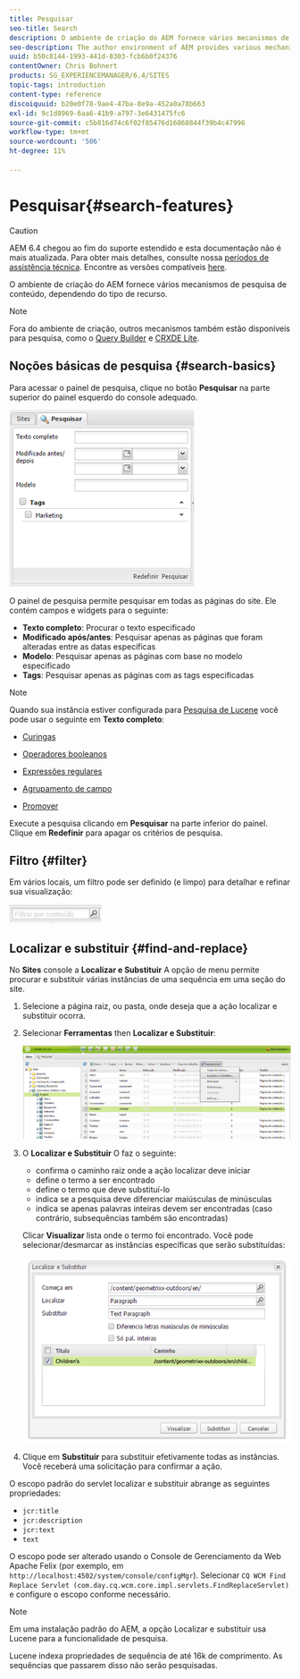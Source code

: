 ```yaml
---
title: Pesquisar
seo-title: Search
description: O ambiente de criação do AEM fornece vários mecanismos de pesquisa de conteúdo, dependendo do tipo de recurso.
seo-description: The author environment of AEM provides various mechanisms for searching for content, dependent on the resource type.
uuid: b50c8144-1993-441d-8303-fcb6b0f24376
contentOwner: Chris Bohnert
products: SG_EXPERIENCEMANAGER/6.4/SITES
topic-tags: introduction
content-type: reference
discoiquuid: b20e0f78-9ae4-47ba-8e9a-452a0a78b663
exl-id: 9c1d8969-6aa6-41b9-a797-3e6431475fc6
source-git-commit: c5b816d74c6f02f85476d16868844f39b4c47996
workflow-type: tm+mt
source-wordcount: '506'
ht-degree: 11%

---
```


# Pesquisar{#search-features}

>[!CAUTION]
>
>AEM 6.4 chegou ao fim do suporte estendido e esta documentação não é mais atualizada. Para obter mais detalhes, consulte nossa [períodos de assistência técnica](https://helpx.adobe.com/br/support/programs/eol-matrix.html). Encontre as versões compatíveis [here](https://experienceleague.adobe.com/docs/).

O ambiente de criação do AEM fornece vários mecanismos de pesquisa de conteúdo, dependendo do tipo de recurso.

>[!NOTE]
>
>Fora do ambiente de criação, outros mecanismos também estão disponíveis para pesquisa, como o [Query Builder](/help/sites-developing/querybuilder-api.md) e [CRXDE Lite](/help/sites-developing/developing-with-crxde-lite.md).

## Noções básicas de pesquisa {#search-basics}

Para acessar o painel de pesquisa, clique no botão **Pesquisar** na parte superior do painel esquerdo do console adequado.

![chlimage_1-140](assets/chlimage_1-140.png)

O painel de pesquisa permite pesquisar em todas as páginas do site. Ele contém campos e widgets para o seguinte:

* **Texto completo**: Procurar o texto especificado
* **Modificado após/antes**: Pesquisar apenas as páginas que foram alteradas entre as datas específicas
* **Modelo**: Pesquisar apenas as páginas com base no modelo especificado
* **Tags**: Pesquisar apenas as páginas com as tags especificadas

>[!NOTE]
>
>Quando sua instância estiver configurada para [Pesquisa de Lucene](/help/sites-deploying/queries-and-indexing.md) você pode usar o seguinte em **Texto completo**:
>
>* [Curingas](https://lucene.apache.org/core/5_3_1/queryparser/org/apache/lucene/queryparser/classic/package-summary.html#Wildcard_Searches)
>* [Operadores booleanos](https://lucene.apache.org/core/5_3_1/queryparser/org/apache/lucene/queryparser/classic/package-summary.html#Boolean_operators)
>
>* [Expressões regulares](https://lucene.apache.org/core/5_3_1/queryparser/org/apache/lucene/queryparser/classic/package-summary.html#Regexp_Searches)
>* [Agrupamento de campo](https://lucene.apache.org/core/5_3_1/queryparser/org/apache/lucene/queryparser/classic/package-summary.html#Field_Grouping)
>* [Promover](https://lucene.apache.org/core/5_3_1/queryparser/org/apache/lucene/queryparser/classic/package-summary.html#Boosting_a_Term)
>


Execute a pesquisa clicando em **Pesquisar** na parte inferior do painel. Clique em **Redefinir** para apagar os critérios de pesquisa.

## Filtro {#filter}

Em vários locais, um filtro pode ser definido (e limpo) para detalhar e refinar sua visualização:

![chlimage_1-141](assets/chlimage_1-141.png)

## Localizar e substituir {#find-and-replace}

No **Sites** console a **Localizar e Substituir** A opção de menu permite procurar e substituir várias instâncias de uma sequência em uma seção do site.

1. Selecione a página raiz, ou pasta, onde deseja que a ação localizar e substituir ocorra.
1. Selecionar **Ferramentas** then **Localizar e Substituir**:

   ![screen_shot_2012-02-15at120346pm](assets/screen_shot_2012-02-15at120346pm.png)

1. O **Localizar e Substituir** O faz o seguinte:

   * confirma o caminho raiz onde a ação localizar deve iniciar
   * define o termo a ser encontrado
   * define o termo que deve substituí-lo
   * indica se a pesquisa deve diferenciar maiúsculas de minúsculas
   * indica se apenas palavras inteiras devem ser encontradas (caso contrário, subsequências também são encontradas)

   Clicar **Visualizar** lista onde o termo foi encontrado. Você pode selecionar/desmarcar as instâncias específicas que serão substituídas:

   ![screen_shot_2012-02-15at120719pm](assets/screen_shot_2012-02-15at120719pm.png)

1. Clique em **Substituir** para substituir efetivamente todas as instâncias. Você receberá uma solicitação para confirmar a ação.

O escopo padrão do servlet localizar e substituir abrange as seguintes propriedades:

* `jcr:title`
* `jcr:description`
* `jcr:text`
* `text`

O escopo pode ser alterado usando o Console de Gerenciamento da Web Apache Felix (por exemplo, em `http://localhost:4502/system/console/configMgr`). Selecionar `CQ WCM Find Replace Servlet (com.day.cq.wcm.core.impl.servlets.FindReplaceServlet)` e configure o escopo conforme necessário.

>[!NOTE]
>
>Em uma instalação padrão do AEM, a opção Localizar e substituir usa Lucene para a funcionalidade de pesquisa.
>
>Lucene indexa propriedades de sequência de até 16k de comprimento. As sequências que passarem disso não serão pesquisadas.
